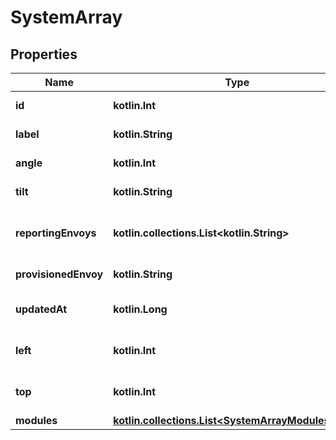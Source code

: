 
# SystemArray

## Properties
Name | Type | Description | Notes
------------ | ------------- | ------------- | -------------
**id** | **kotlin.Int** | ID of the array. |  [optional]
**label** | **kotlin.String** | Name of the array. |  [optional]
**angle** | **kotlin.Int** | Angle of the array. |  [optional]
**tilt** | **kotlin.String** | Tilt of the array. |  [optional]
**reportingEnvoys** | **kotlin.collections.List&lt;kotlin.String&gt;** | List of envoys serial numbers. |  [optional]
**provisionedEnvoy** | **kotlin.String** | Provisioned envoy. |  [optional]
**updatedAt** | **kotlin.Long** | Last updated Epoch time. |  [optional]
**left** | **kotlin.Int** | Left axis position of array. |  [optional]
**top** | **kotlin.Int** | Top axis position of array. |  [optional]
**modules** | [**kotlin.collections.List&lt;SystemArrayModulesInner&gt;**](SystemArrayModulesInner.md) |  |  [optional]



